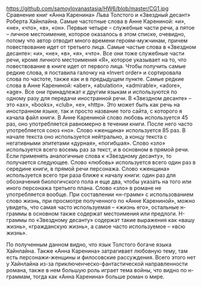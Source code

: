 # 
https://github.com/samoylovanastasia/HW6/blob/master/CG1.jpg
Сравнение книг «Анна Каренина» Льва Толстого и «Звездный десант» Роберта Хайнлайна.
Самые частотные слова в Анне Карениной: «и», «не», «что», «в», «он». Первые четыре – служебные части речи, а пятое – личное местоимение, которое оказалось в этом списке, очевидно, потому что автор отводит много времени героям-мужчинам, причем повествование идет от третьего лица.
Самые частые слова в «Звездном десанте»: «и», «не», «в», «я», «что». Все они тоже служебные части речи, кроме личного местоимения «Я», которое указывает на то, что повествование в книге идет от первого лица.
Чтобы получить самые редкие слова, я поставила галочку на «Invert order» и сортировала слова по частоте, также как и в предыдущем пункте.
Самые редкие слова в Анне Карениной: «aber», «abulation», «admirable», «adore», «age». Все они принадлежат к другим языкам и используются по одному разу для передачи иностранной речи.
В «Звездном десанте» – это «ax», «books», «club», «e», «http». Это может быть как речь на иностранном языке, так и просто название того сайта, с которого я качала файл книги.
В Анне Карениной слово любовь используется 45 раз, оно употребляется равномерно в течении книги.  После него часто употребляется союз «но».  Слово «женщина» используется 85 раз. В начале текста оно используется нейтрально, а концу текста с негативными эпитетами «дурная», «погибшая». Слово «зло» используется всего восемь раз за текст, и в основном в прямой речи. 
Если применять аналогичные слова к «Звездному десанту», то получается следующее. Слово «любовь» используется всего один раз в середине книги, в прямой речи персонажа. Слово «женщина» используется всего три раза ближе к началу книги: один раз для обозначения биологичского пола и еще два, чтобы указать на того или иного персонажа третьего плана. Слово «зло» в романе не употребляется вообще. 
При составлении «н-грамм» с использованием слово жизнь, при просмотре полученного по «Анне Карениной», можно увидеть, что самая часто используемая – «жизнь его», остальные н-граммы в основном также содержат местоимения или предлоги. Н-граммы по «Звездному десанту» содержат такие выражения как «вашу жизнь», «гражданскую жизнь», а самое часто используемое – «всю жизнь».

По полученным данном видно, что язык Толстого богаче языка Хайнлайна. Также «Анна Каренина» затрагивает любовную тему, там есть персонажи-женщины и филосовские рассуждения. Всего этого нет у Хайнлайна из-за приключенческо-фантастической направленности романа, также в нем большую роль играет тема войны, что видно по н-граммам, тогда как «Анна Каренина» больше роман о мире.
